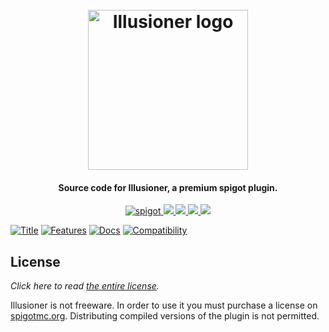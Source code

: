 <h1 align="center">
  <br>
  <img src="https://i.imgur.com/I74yjwu.png" alt="Illusioner logo" width="256">
  <br>
</h1>

<h4 align="center">Source code for Illusioner, a premium spigot plugin.</h4>

<p align="center">
    <a href="https://www.spigotmc.org/resources/illusioner.79573/">
        <img alt="spigot" src="https://img.shields.io/badge/spigot-illusioner-blue?style=for-the-badge"/>
    </a>
    <a href="https://bstats.org/plugin/bukkit/Illusioner" alt="bstats servers">
        <img src="https://img.shields.io/bstats/servers/9596?color=blue&style=for-the-badge"/>
    </a>
    <a href="https://bstats.org/plugin/bukkit/Illusioner" alt="bstats players">
        <img src="https://img.shields.io/bstats/players/9596?color=blue&style=for-the-badge"/>
    </a>
    <a href="https://illusioner.willfp.com/" alt="Docs (gitbook)">
        <img src="https://img.shields.io/badge/docs-gitbook-blue?style=for-the-badge&logo=appveyor"/>
    </a>
    <a href="https://discord.gg/ZcwpSsE/" alt="Discord">
        <img src="https://img.shields.io/discord/452518336627081236?label=discord&style=for-the-badge&color=blue"/>
    </a>
</p>


[![Title](https://i.imgur.com/Ww5C2OS.png)]()
[![Features](https://i.imgur.com/sqYmdNl.png)]()
[![Docs](https://i.imgur.com/DYU1ooZ.png)](https://www.youtube.com/watch?v=AiRDwKc6LYQ)
[![Compatibility](https://i.imgur.com/xn5ua3c.png)]()

## License
*Click here to read [the entire license](https://github.com/Auxilor/Illusioner/blob/master/LICENSE.md).*

Illusioner is not freeware. In order to use it you must purchase a license on [spigotmc.org](https://spigotmc.org).
Distributing compiled versions of the plugin is not permitted.
